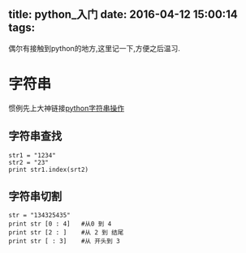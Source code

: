 title: python_入门
date: 2016-04-12 15:00:14
tags:
---


偶尔有接触到python的地方,这里记一下,方便之后温习.


# 字符串
惯例先上大神链接[python字符串操作](http://www.cnblogs.com/huangcong/archive/2011/08/29/2158268.html)

## 字符串查找
    str1 = "1234"
    str2 = "23"
    print str1.index(srt2)

## 字符串切割
    str = "134325435"
    print str [0 : 4]   #从0 到 4
    print str [2 : ]    #从 2 到 结尾
    print str [ : 3]    #从 开头到 3


